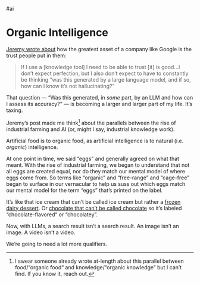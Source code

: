 #ai

# Organic Intelligence

[Jeremy wrote about](https://adactio.com/journal/21160) how the greatest asset of a company like Google is the trust people put in them:

> If I use a [knowledge tool] I need to be able to trust [it] is good...I don’t expect perfection, but I also don’t expect to have to constantly be thinking “was this generated by a large language model, and if so, how can I know it’s not hallucinating?”

That question — “Was this generated, in _some_ part, by an LLM and how can I assess its accuracy?” — is becoming a larger and larger part of my life. It’s taxing.

Jeremy’s post made me think[^1] about the parallels between the rise of industrial farming and AI (or, might I say, industrial knowledge work).

Artificial food is to organic food, as artificial intelligence is to natural (i.e. _organic_) intelligence.

At one point in time, we said “eggs” and generally agreed on what that meant. With the rise of industrial farming, we began to understand that not all eggs are created equal, nor do they match our mental model of where eggs come from. So terms like “organic” and “free-range” and “cage-free” began to surface in our vernacular to help us suss out which eggs match our mental model for the term “eggs” that’s printed on the label. 

It’s like that ice cream that can’t be called ice cream but rather a [frozen dairy dessert](https://www.nytimes.com/2013/04/17/dining/remembering-when-breyers-ice-cream-was-you-know-ice-cream.html). Or [chocolate that can’t be called chocolate](https://www.fda.gov/regulatory-information/search-fda-guidance-documents/cpg-sec-515800-labeling-products-purporting-be-chocolate-or-chocolate-flavored) so it’s labeled “chocolate-flavored“ or “chocolatey”.

Now, with LLMs, a search result isn’t a search result. An image isn’t an image. A video isn’t a video.

We’re going to need a lot more qualifiers.

[^1]: I swear someone already wrote at-length about this parallel between food/“organic food“ and knowledge/“organic knowledge” but I can’t find. If you know it, reach out.